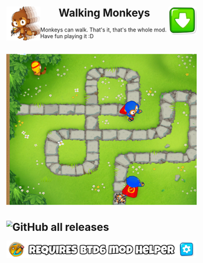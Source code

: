<h1 align="center">
<a href="https://github.com/Bergbauer22/Walking-Monkeys/releases/latest/download/Monkeywalkaround.dll">
    <img align="left" alt="Icon" height="90" src="Icon.png">
    <img align="right" alt="Download" height="75" src="https://raw.githubusercontent.com/gurrenm3/BTD-Mod-Helper/master/BloonsTD6%20Mod%20Helper/Resources/DownloadBtn.png">
</a>
Walking Monkeys
</h1>
Monkeys can walk. That's it, that's the whole mod. Have fun playing it :D

#

<img src="GitBG.png">

<h1 aling="left"><img alt="GitHub all releases" height="25" src="https://img.shields.io/github/downloads/Bergbauer22/Walking-Monkeys/total?label=Total%20Dowloads"></h1>

[![Requires BTD6 Mod Helper](https://raw.githubusercontent.com/gurrenm3/BTD-Mod-Helper/master/banner.png)](https://github.com/gurrenm3/BTD-Mod-Helper#readme)
